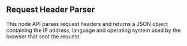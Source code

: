 ## Request Header Parser

This node API parses request headers and returns a JSON object containing the IP address, language and operating system used by the browser that sent the request.
